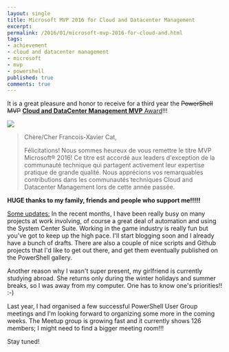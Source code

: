 ```yaml
---
layout: single
title: Microsoft MVP 2016 for Cloud and Datacenter Management
excerpt: 
permalink: /2016/01/microsoft-mvp-2016-for-cloud-and.html
tags: 
- achievement
- cloud and datacenter management
- microsoft
- mvp
- powershell
published: true
comments: true
---
```


 
It is a great pleasure and honor to receive for a third year the <strike>PowerShell MVP</strike> <a href="https://mvp.microsoft.com/en-us/PublicProfile/5000475?fullName=Francois-Xavier%20Cat" target="_blank"><b>Cloud and DataCenter Management MVP</b> Award</a>!!!

<img border="0" src="{{ base_path }}/images/2016/20160125_Microsoft_MVP_2016_for_Cloud_and_Datacenter_Management/mvplogo__872798122__-650x125.jpg" />

>Chère/Cher Francois-Xavier Cat,
>
>Félicitations! Nous sommes heureux de vous remettre le titre MVP Microsoft® 2016! Ce titre est accordé aux leaders d'exception de la communauté technique qui partagent activement leur expertise pratique de grande qualité. Nous apprécions vos remarquables contributions dans les communautés techniques Cloud and Datacenter Management lors de cette année passée.

**HUGE thanks to my family, friends and people who support me!!!!!**

<u>Some updates:</u>
In the recent months, I have been really busy on many projects at work involving, of course a great deal of automation and using the System Center Suite. Working in the game industry is really fun but you've got to keep up the high pace. I'll start blogging soon and I already have a bunch of drafts. There are also a couple of nice scripts and Github projects that I'd like to get out there, and get them eventually published on the PowerShell gallery.

Another reason why I wasn't super present, my girlfriend is currently studying abroad. She returns only during the winter holidays and summer breaks, so I was away from my computer. One has to know one's priorities!! :-)

Last year, I had organised a few successful PowerShell User Group meetings and I'm looking forward to organizing some more in the coming weeks. The Meetup group is growing fast and it currently shows 126 members; I might need to find a bigger meeting room!!!

Stay tuned!
